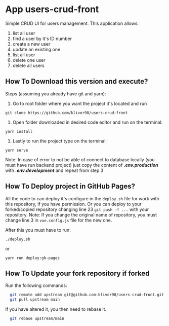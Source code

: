 # App users-crud-front
Simple CRUD UI for users management.
This application allows:

1. list all user
1. find a user by it's ID number
1. create a new user
1. update an existing one
1. list all user
1. delete one user
1. delete all users

## How To Download this version and execute?

Steps (assuming you already have git and yarn):

1. Go to root folder where you want the project it's located and run
```
git clone https://github.com/kliver98/users-crud-front
```
1. Open folder downloaded in desired code editor and run on the terminal:
```
yarn install
```
1. Lastly to run the project type on the terminal:
```
yarn serve
```
Note: In case of error to not be able of connect to database locally (you must have run backend project) just copy the content of **_.env.production_** with **_.env.development_** and repeat from step 3

## How To Deploy project in GitHub Pages?

All the code to can deploy it's configure in the `deploy.sh` file for work with this repository, if you have permission.
Or you can deploy to your forked/copied repository changing line 23 `git push -f ...` with your repository.
Note: If you change the original name of repository, you must change line 3 in `vue.config.js` file for the new one.

After this you must have to run:
```
./deploy.sh
```
or
```
yarn run deploy:gh-pages
```

## How To Update your fork repository if forked

Run the following commands:

```bash
  git remote add upstream git@github.com:kliver98/users-crud-front.git
  git pull upstream main
```

If you have altered it, you then need to rebase it.

```bash
  git rebase upstream/main
````
